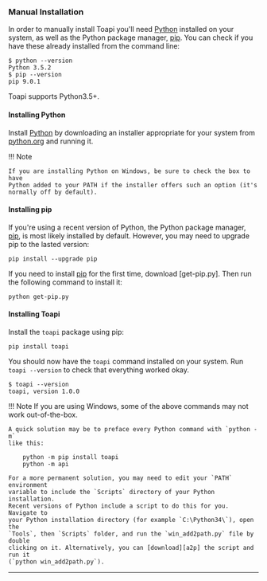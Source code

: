 ### Manual Installation

In order to manually install Toapi you'll need [Python] installed on your
system, as well as the Python package manager, [pip]. You can check if you have
these already installed from the command line:

```text
$ python --version
Python 3.5.2
$ pip --version
pip 9.0.1
```

Toapi supports Python3.5+.

#### Installing Python

Install [Python] by downloading an installer appropriate for your system from
[python.org] and running it.

!!! Note

    If you are installing Python on Windows, be sure to check the box to have
    Python added to your PATH if the installer offers such an option (it's
    normally off by default).

[python.org]: https://www.python.org/downloads/

#### Installing pip

If you're using a recent version of Python, the Python package manager, [pip],
is most likely installed by default. However, you may need to upgrade pip to the
lasted version:

```text
pip install --upgrade pip
```

If you need to install [pip] for the first time, download [get-pip.py].
Then run the following command to install it:

```text
python get-pip.py
```

#### Installing Toapi

Install the `toapi` package using pip:

```text
pip install toapi
```

You should now have the `toapi` command installed on your system. Run `toapi
--version` to check that everything worked okay.

```text
$ toapi --version
toapi, version 1.0.0
```

!!! Note
    If you are using Windows, some of the above commands may not work
    out-of-the-box.

    A quick solution may be to preface every Python command with `python -m`
    like this:

        python -m pip install toapi
        python -m api

    For a more permanent solution, you may need to edit your `PATH` environment
    variable to include the `Scripts` directory of your Python installation.
    Recent versions of Python include a script to do this for you. Navigate to
    your Python installation directory (for example `C:\Python34\`), open the
    `Tools`, then `Scripts` folder, and run the `win_add2path.py` file by double
    clicking on it. Alternatively, you can [download][a2p] the script and run it
    (`python win_add2path.py`).

[a2p]: https://svn.python.org/projects/python/trunk/Tools/scripts/win_add2path.py

---

[pip]: http://pip.readthedocs.io/en/stable/installing/
[Python]: https://www.python.org/
